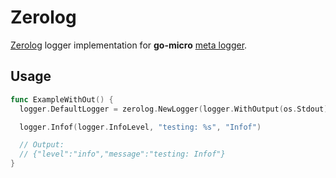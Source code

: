 # Zerolog

[Zerolog](https://github.com/rs/zerolog) logger implementation for __go-micro__ [meta logger](https://github.com/micro/go-micro/tree/master/logger).

## Usage

```go
func ExampleWithOut() {
  logger.DefaultLogger = zerolog.NewLogger(logger.WithOutput(os.Stdout), logger.WithLevel(logger.DebugLevel))

  logger.Infof(logger.InfoLevel, "testing: %s", "Infof")

  // Output:
  // {"level":"info","message":"testing: Infof"}
}
```
